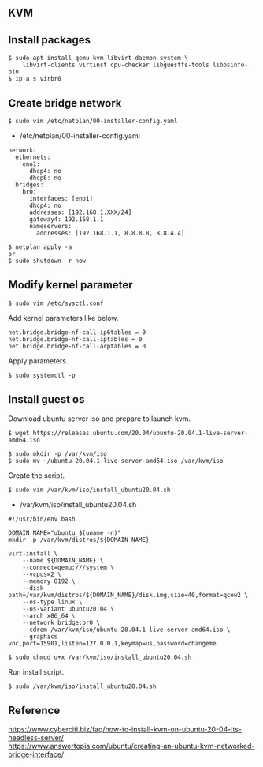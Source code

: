 ## KVM

## Install packages
```
$ sudo apt install qemu-kvm libvirt-daemon-system \
    libvirt-clients virtinst cpu-checker libguestfs-tools libosinfo-bin
$ ip a s virbr0
```

## Create bridge network
```
$ sudo vim /etc/netplan/00-installer-config.yaml
```

* /etc/netplan/00-installer-config.yaml
```
network:
  ethernets:
    eno1:
      dhcp4: no
      dhcp6: no
  bridges:
    br0:
      interfaces: [eno1]
      dhcp4: no
      addresses: [192.168.1.XXX/24]
      gateway4: 192.168.1.1
      nameservers:
        addresses: [192.168.1.1, 8.8.8.8, 8.8.4.4]
```

```
$ netplan apply -a
or
$ sudo shutdown -r now
```

## Modify kernel parameter

```
$ sudo vim /etc/sysctl.conf
```

Add kernel parameters like below.

```
net.bridge.bridge-nf-call-ip6tables = 0
net.bridge.bridge-nf-call-iptables = 0
net.bridge.bridge-nf-call-arptables = 0
```

Apply parameters.

```
$ sudo systemctl -p
```

## Install guest os

Download ubuntu server iso and prepare to launch kvm.

```
$ wget https://releases.ubuntu.com/20.04/ubuntu-20.04.1-live-server-amd64.iso

$ sudo mkdir -p /var/kvm/iso
$ sudo mv ~/ubuntu-20.04.1-live-server-amd64.iso /var/kvm/iso
```

Create the script.

```
$ sudo vim /var/kvm/iso/install_ubuntu20.04.sh
```

* /var/kvm/iso/install_ubuntu20.04.sh
```
#!/usr/bin/env bash

DOMAIN_NAME="ubuntu_$(uname -n)"
mkdir -p /var/kvm/distros/${DOMAIN_NAME}

virt-install \
    --name ${DOMAIN_NAME} \
    --connect=qemu:///system \
    --vcpus=2 \
    --memory 8192 \
    --disk path=/var/kvm/distros/${DOMAIN_NAME}/disk.img,size=40,format=qcow2 \
    --os-type linux \
    --os-variant ubuntu20.04 \
    --arch x86_64 \
    --network bridge:br0 \
    --cdrom /var/kvm/iso/ubuntu-20.04.1-live-server-amd64.iso \
    --graphics vnc,port=15901,listen=127.0.0.1,keymap=us,password=changeme
```

```
$ sudo chmod u+x /var/kvm/iso/install_ubuntu20.04.sh
```

Run install script.

```
$ sudo /var/kvm/iso/install_ubuntu20.04.sh
```


## Reference
https://www.cyberciti.biz/faq/how-to-install-kvm-on-ubuntu-20-04-lts-headless-server/  
https://www.answertopia.com/ubuntu/creating-an-ubuntu-kvm-networked-bridge-interface/

